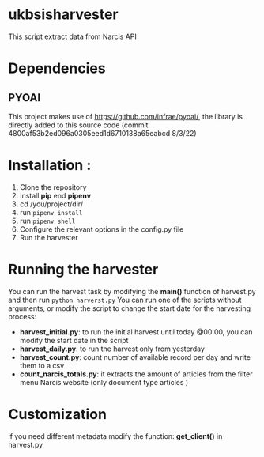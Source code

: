 # ukbsisharvester

This script extract data from Narcis API

# Dependencies

## PYOAI
This project makes use of https://github.com/infrae/pyoai/, the library is directly added to this source code  (commit 4800af53b2ed096a0305eed1d6710138a65eabcd 8/3/22)  


# Installation :

1. Clone the repository
2. install **pip** end **pipenv**
3. cd /you/project/dir/
4. run `pipenv install` 
5. run `pipenv shell`
6. Configure the relevant options in the config.py file
7. Run the harvester

# Running the harvester

You can run the harvest task by modifying the **main()** function of harvest.py and then run `python harverst.py`
You can run one of the scripts without arguments, or modify the script to change the start date for the harvesting process:

- **harvest_initial.py**: to run the initial harvest until today @00:00, you can modify the start date in the script
- **harvest_daily.py**: to run the harvest only from yesterday
- **harvest_count.py**: count number of available record per day and write them to a csv
- **count_narcis_totals.py**: it extracts the amount of articles from the filter menu Narcis website (only document type articles )


# Customization

if you need different metadata modify the function: **get_client()** in harvest.py





